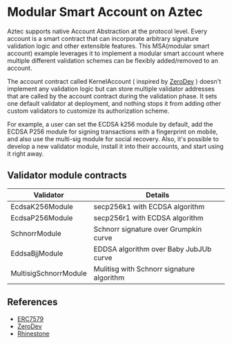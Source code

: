 # Modular Smart Account on Aztec

Aztec supports native Account Abstraction at the protocol level. Every account is a smart contract that can incorporate arbitrary signature validation logic and other extensible features. This MSA(modular smart account) example leverages it to implement a modular smart account where multiple different validation schemes can be flexibly added/removed to an account.

The account contract called KernelAccount ( inspired by [ZeroDev](https://docs.zerodev.app/) ) doesn't implement any validation logic but can store multiple validator addresses that are called by the account contract during the validation phase. It sets one default validator at deployment, and nothing stops it from adding other custom validators to customize its authorization scheme.

For example, a user can set the ECDSA k256 module by default, add the ECDSA P256 module for signing transactions with a fingerprint on mobile, and also use the multi-sig module for social recovery. Also, it's possible to develop a new validator module, install it into their accounts, and start using it right away.  

## Validator module contracts

| Validator           | Details                                    |
| -----------------   | ------------------------------------------ |
| EcdsaK256Module   | secp256k1 with ECDSA algorithm               |
| EcdsaP256Module         | secp256r1 with ECDSA algorithm |
| SchnorrModule           |  Schnorr signature over Grumpkin curve |
| EddsaBjjModule        |  EDDSA algorithm over Baby JubJUb curve |
| MultisigSchnorrModule  | Mulitisg with Schnorr signature algorithm |

## References
- [ERC7579](https://erc7579.com/)
- [ZeroDev](https://zerodev.app/)
- [Rhinestone](https://www.rhinestone.wtf/)
